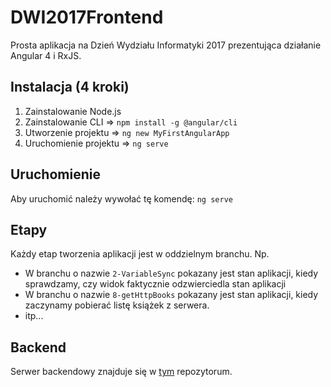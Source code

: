 # DWI2017Frontend

Prosta aplikacja na Dzień Wydziału Informatyki 2017 prezentująca działanie Angular 4 i RxJS.

## Instalacja (4 kroki)
 1. Zainstalowanie Node.js
 2. Zainstalowanie CLI => `npm install -g @angular/cli`
 3. Utworzenie projektu => `ng new MyFirstAngularApp`
 4. Uruchomienie projektu => `ng serve`
 
## Uruchomienie

Aby uruchomić należy wywołać tę komendę: `ng serve`

## Etapy

Każdy etap tworzenia aplikacji jest w oddzielnym branchu. Np. 

 * W branchu o nazwie `2-VariableSync` pokazany jest stan aplikacji, kiedy sprawdzamy, czy widok faktycznie odzwierciedla stan aplikacji
 * W branchu o nazwie `8-getHttpBooks` pokazany jest stan aplikacji, kiedy zaczynamy pobierać listę książek z serwera. 
 * itp...

## Backend

Serwer backendowy znajduje się w [tym](https://goo.gl/MfJeDG) repozytorum.
